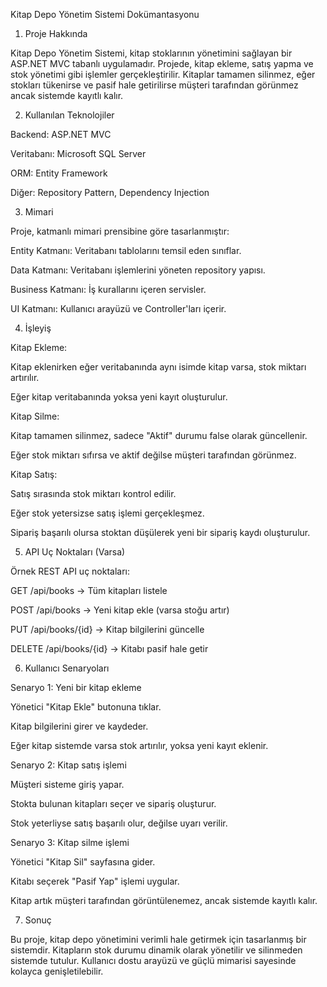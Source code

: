 Kitap Depo Yönetim Sistemi Dokümantasyonu

1. Proje Hakkında

Kitap Depo Yönetim Sistemi, kitap stoklarının yönetimini sağlayan bir ASP.NET MVC tabanlı uygulamadır. Projede, kitap ekleme, satış yapma ve stok yönetimi gibi işlemler gerçekleştirilir. Kitaplar tamamen silinmez, eğer stokları tükenirse ve pasif hale getirilirse müşteri tarafından görünmez ancak sistemde kayıtlı kalır.

2. Kullanılan Teknolojiler

Backend: ASP.NET MVC

Veritabanı: Microsoft SQL Server

ORM: Entity Framework

Diğer: Repository Pattern, Dependency Injection

3. Mimari

Proje, katmanlı mimari prensibine göre tasarlanmıştır:

Entity Katmanı: Veritabanı tablolarını temsil eden sınıflar.

Data Katmanı: Veritabanı işlemlerini yöneten repository yapısı.

Business Katmanı: İş kurallarını içeren servisler.

UI Katmanı: Kullanıcı arayüzü ve Controller'ları içerir.

4. İşleyiş

Kitap Ekleme:

Kitap eklenirken eğer veritabanında aynı isimde kitap varsa, stok miktarı artırılır.

Eğer kitap veritabanında yoksa yeni kayıt oluşturulur.

Kitap Silme:

Kitap tamamen silinmez, sadece "Aktif" durumu false olarak güncellenir.

Eğer stok miktarı sıfırsa ve aktif değilse müşteri tarafından görünmez.

Kitap Satış:

Satış sırasında stok miktarı kontrol edilir.

Eğer stok yetersizse satış işlemi gerçekleşmez.

Sipariş başarılı olursa stoktan düşülerek yeni bir sipariş kaydı oluşturulur.

5. API Uç Noktaları (Varsa)

Örnek REST API uç noktaları:

GET /api/books → Tüm kitapları listele

POST /api/books → Yeni kitap ekle (varsa stoğu artır)

PUT /api/books/{id} → Kitap bilgilerini güncelle

DELETE /api/books/{id} → Kitabı pasif hale getir

6. Kullanıcı Senaryoları

Senaryo 1: Yeni bir kitap ekleme

Yönetici "Kitap Ekle" butonuna tıklar.

Kitap bilgilerini girer ve kaydeder.

Eğer kitap sistemde varsa stok artırılır, yoksa yeni kayıt eklenir.

Senaryo 2: Kitap satış işlemi

Müşteri sisteme giriş yapar.

Stokta bulunan kitapları seçer ve sipariş oluşturur.

Stok yeterliyse satış başarılı olur, değilse uyarı verilir.

Senaryo 3: Kitap silme işlemi

Yönetici "Kitap Sil" sayfasına gider.

Kitabı seçerek "Pasif Yap" işlemi uygular.

Kitap artık müşteri tarafından görüntülenemez, ancak sistemde kayıtlı kalır.

7. Sonuç

Bu proje, kitap depo yönetimini verimli hale getirmek için tasarlanmış bir sistemdir. Kitapların stok durumu dinamik olarak yönetilir ve silinmeden sistemde tutulur. Kullanıcı dostu arayüzü ve güçlü mimarisi sayesinde kolayca genişletilebilir.

